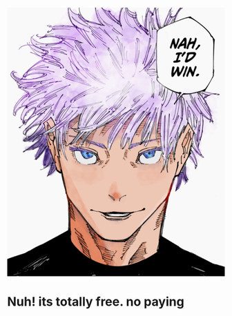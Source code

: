 
![gojo](https://github.com/kainatquaderee/miku/blob/main/gojo.png)

# Nuh! its totally free. no paying
